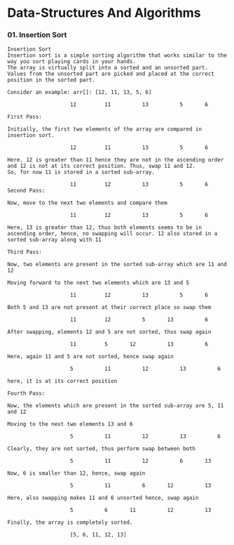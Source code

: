 # Data-Structures And Algorithms


### 01. Insertion Sort

    Insertion Sort
    Insertion sort is a simple sorting algorithm that works similar to the way you sort playing cards in your hands. 
    The array is virtually split into a sorted and an unsorted part. 
    Values from the unsorted part are picked and placed at the correct position in the sorted part.
    
    Consider an example: arr[]: [12, 11, 13, 5, 6]

                        12   	   11   	   13   	   5   	   6   

    First Pass:

    Initially, the first two elements of the array are compared in insertion sort.

                        12   	   11   	   13   	   5   	   6   

    Here, 12 is greater than 11 hence they are not in the ascending order and 12 is not at its correct position. Thus, swap 11 and 12.
    So, for now 11 is stored in a sorted sub-array.

                        11   	   12   	   13   	   5   	   6   
    Second Pass:

    Now, move to the next two elements and compare them

                        11   	   12   	   13   	   5   	   6 

    Here, 13 is greater than 12, thus both elements seems to be in ascending order, hence, no swapping will occur. 12 also stored in a sorted sub-array along with 11

    Third Pass:

    Now, two elements are present in the sorted sub-array which are 11 and 12

    Moving forward to the next two elements which are 13 and 5

                        11   	   12   	   13   	   5   	   6  

    Both 5 and 13 are not present at their correct place so swap them

                        11   	   12   	   5   	   13   	   6

    After swapping, elements 12 and 5 are not sorted, thus swap again

                        11   	   5   	   12   	   13   	   6   

    Here, again 11 and 5 are not sorted, hence swap again

                        5   	   11   	   12   	   13   	   6   

    here, it is at its correct position

    Fourth Pass:

    Now, the elements which are present in the sorted sub-array are 5, 11 and 12

    Moving to the next two elements 13 and 6

                        5   	   11   	   12   	   13   	   6   

    Clearly, they are not sorted, thus perform swap between both

                        5   	   11   	   12   	   6   	   13   

    Now, 6 is smaller than 12, hence, swap again

                        5   	   11   	   6   	   12   	   13   

    Here, also swapping makes 11 and 6 unsorted hence, swap again

                        5   	   6   	   11   	   12   	   13   

    Finally, the array is completely sorted.

                        [5, 6, 11, 12, 13]